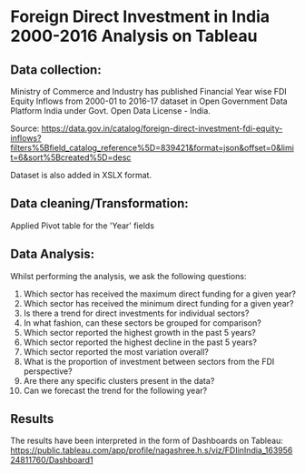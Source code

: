 # Foreign Direct Investment in India 2000-2016 Analysis on Tableau 

## Data collection: 
Ministry of Commerce and Industry has published Financial Year wise FDI Equity Inflows from 2000-01 to 2016-17 dataset in Open Government Data Platform India under Govt. Open Data License - India.

Source: https://data.gov.in/catalog/foreign-direct-investment-fdi-equity-inflows?filters%5Bfield_catalog_reference%5D=839421&format=json&offset=0&limit=6&sort%5Bcreated%5D=desc

Dataset is also added in XSLX format.

## Data cleaning/Transformation: 
Applied Pivot table for the 'Year' fields

## Data Analysis:
Whilst performing the analysis, we ask the following questions:
1. Which sector has received the maximum direct funding for a given year?
2. Which sector has received the minimum direct funding for a given year?
3. Is there a trend for direct investments for individual sectors? 
4. In what fashion, can these sectors be grouped for comparison? 
5. Which sector reported the highest growth in the past 5 years? 
6. Which sector reported the highest decline in the past 5 years? 
7. Which sector reported the most variation overall? 
8. What is the proportion of investment between sectors from the FDI perspective?
9. Are there any specific clusters present in the data? 
10. Can we forecast the trend for the following year? 

## Results
The results have been interpreted in the form of Dashboards on Tableau: https://public.tableau.com/app/profile/nagashree.h.s/viz/FDIinIndia_16395624811760/Dashboard1

